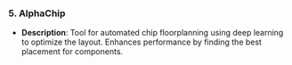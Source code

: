 ### 5. **AlphaChip**
   - **Description**: Tool for automated chip floorplanning using deep learning to optimize the layout. Enhances performance by finding the best placement for components.
